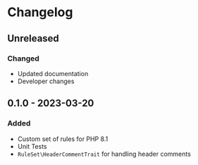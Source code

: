 # Changelog

## Unreleased
### Changed
-   Updated documentation
-   Developer changes

## 0.1.0 - 2023-03-20
### Added
-   Custom set of rules for PHP 8.1
-   Unit Tests
-   `RuleSet\HeaderCommentTrait` for handling header comments
